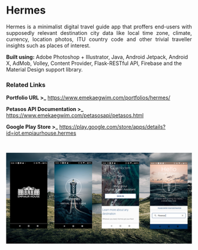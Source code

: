 # Hermes

<p align="justify">Hermes is a minimalist digital travel guide app that proffers end-users with supposedly relevant destination city data like local time zone, climate, currency, location photos, ITU country code and other trivial traveller insights such as places of interest. 

**Built using:** Adobe Photoshop + Illustrator, Java, Android Jetpack, Android X, AdMob, Volley, Content Provider, Flask-RESTful API, Firebase and the Material Design support library.</p>

### Related Links

**Portfolio URL >_** https://www.emekaegwim.com/portfolios/hermes/

**Petasos API Documentation >_** https://www.emekaegwim.com/petasosapi/petasos.html 

**Google Play Store >_** https://play.google.com/store/apps/details?id=iot.empiaurhouse.hermes

&nbsp;

![alt text](hermes_featuregraphic.png)
